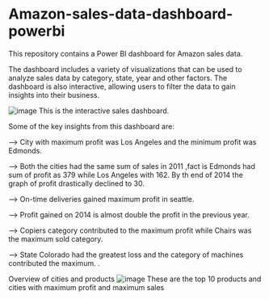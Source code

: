 # Amazon-sales-data-dashboard-powerbi
This repository contains a Power BI dashboard for Amazon sales data. 

The dashboard includes a variety of visualizations that can be used to analyze sales data by category, state, year and other factors. The dashboard is also interactive, allowing users to filter the data to gain insights into their business.


![image](https://github.com/Srieswari/Amazon-sales-data-dashboard-powerbi/assets/99708903/c6056d8c-0795-49ef-b5d2-bf6cf27417b3)
This is the interactive sales dashboard.

Some of the key insights from this dashboard are:

--> City with maximum profit was Los Angeles and the minimum profit was Edmonds.

--> Both the cities had the same sum of sales in 2011 ,fact is Edmonds had sum of profit as 379 while Los Angeles with 162. By th end of 2014 the graph of profit drastically declined to 30.

--> On-time deliveries gained maximum profit in seattle.

--> Profit gained on 2014 is almost double the profit in the previous year.

--> Copiers category contributed to the maximum profit while Chairs was the maximum sold category.

--> State Colorado had the greatest loss and the category of machines contributed the maximum.
.














Overview of cities and products
![image](https://github.com/Srieswari/Amazon-sales-data-dashboard-powerbi/assets/99708903/d26c170b-d959-435c-8f78-d17892037051)
These are the top 10 products and cities with maximum profit and maximum sales

